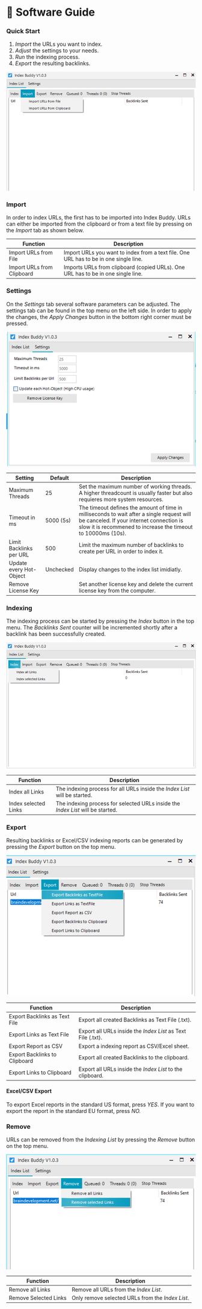 # 📖 Software Guide

### Quick Start

1. _Import_ the URLs you want to index.
2. _Adjust_ the settings to your needs.
3. _Run_ the indexing process.
4. _Export_ the resulting backlinks.

![Import URLs to index into the Index Buddy application](../../assets/img/index-buddy/import.png)

### Import

In order to index URLs, the first has to be imported into Index Buddy. URLs can either be imported from the clipboard or from a text file by pressing on the _Import_ tab as shown below.

| Function                   | Description                                                                           |
| -------------------------- | ------------------------------------------------------------------------------------- |
| Import URLs from File      | Import URLs you want to index from a text file. One URL has to be in one single line. |
| Import URLs from Clipboard | Imports URLs from clipboard (copied URLs). One URL has to be in one single line.      |

### Settings

On the _Settings_ tab several software parameters can be adjusted. The settings tab can be found in the top menu on the left side. In order to apply the changes, the _Apply Changes_ button in the bottom right corner must be pressed.

![Application Settings](../../assets/img/index-buddy/settings1.png)

| Setting                 | Default   | Description                                                                                                                                                                                            |
| ----------------------- | --------- | ------------------------------------------------------------------------------------------------------------------------------------------------------------------------------------------------------ |
| Maximum Threads         | 25        | Set the maximum number of working threads. A higher threadcount is usually faster but also requieres more system resources.                                                                            |
| Timeout in ms           | 5000 (5s) | The timeout defines the amount of time in milliseconds to wait after a single request will be canceled. If your internet connection is slow it is recommened to increase the timeout to 10000ms (10s). |
| Limit Backlinks per URL | 500       | Limit the maximum number of backlinks to create per URL in order to index it.                                                                                                                          |
| Update every Hot-Object | Unchecked | Display changes to the index list imidiatly.                                                                                                                                                           |
| Remove License Key      |           | Set another license key and delete the current license key from the computer.                                                                                                                          |

### Indexing

The indexing process can be started by pressing the _Index_ button in the top menu. The _Backlinks Sent_ counter will be incremented shortly after a backlink has been successfully created.

![](../../assets/img/index-buddy/index1.png)

| Function             | Description                                                                     |
| -------------------- | ------------------------------------------------------------------------------- |
| Index all Links      | The indexing process for all URLs inside the _Index List_ will be started.      |
| Index selected Links | The indexing process for selected URLs inside the _Index List_ will be started. |

### Export

Resulting backlinks or Excel/CSV indexing reports can be generated by pressing the _Export_ button on the top menu.

![](../../assets/img/index-buddy/export1.png)

| Function                      | Description                                                  |
| ----------------------------- | ------------------------------------------------------------ |
| Export Backlinks as Text File | Export all created Backlinks as Text File (.txt).            |
| Export Links as Text File     | Export all URLs inside the _Index List_ as Text File (.txt). |
| Export Report as CSV          | Export a indexing report as CSV/Excel sheet.                 |
| Export Backlinks to Clipboard | Export all created Backlinks to the clipboard.               |
| Export Links to Clipboard     | Export all URLs inside the _Index List_ to the clipboard.    |

#### Excel/CSV Export

To export Excel reports in the standard US format, press _YES_. If you want to export the report in the standard EU format, press _NO._

### Remove

URLs can be removed from the _Indexing List_ by pressing the _Remove_ button on the top menu.

![](../../assets/img/index-buddy/remove1.png)

| Function              | Description                                      |
| --------------------- | ------------------------------------------------ |
| Remove all Links      | Remove all URLs from the _Index List_.           |
| Remove Selected Links | Only remove selected URLs from the _Index List_. |
